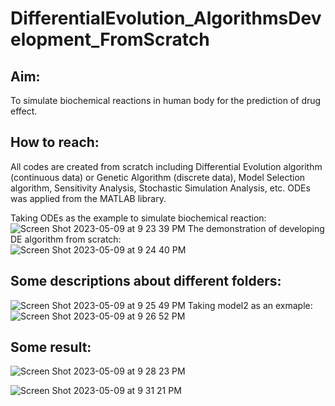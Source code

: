 # DifferentialEvolution_AlgorithmsDevelopment_FromScratch

## Aim:
To simulate biochemical reactions in human body for the prediction of drug effect.

## How to reach:
All codes are created from scratch including Differential Evolution algorithm (continuous data) or Genetic Algorithm (discrete data), Model Selection algorithm, Sensitivity Analysis, Stochastic Simulation Analysis, etc.  ODEs was applied from the MATLAB library.

Taking ODEs as the example to simulate biochemical reaction:  
![Screen Shot 2023-05-09 at 9 23 39 PM](https://github.com/btbbtzhang/DifferentialEvolutionAlgorithm_FromScratch/assets/34163897/b7778cd4-0c3d-43ed-a8f7-4a216bd6f659)
The demonstration of developing DE algorithm from scratch:  
![Screen Shot 2023-05-09 at 9 24 40 PM](https://github.com/btbbtzhang/DifferentialEvolutionAlgorithm_FromScratch/assets/34163897/628b4363-e71f-4037-b7d5-bde0b04269b2)

## Some descriptions about different folders:
![Screen Shot 2023-05-09 at 9 25 49 PM](https://github.com/btbbtzhang/DifferentialEvolutionAlgorithm_FromScratch/assets/34163897/cfd29dc7-c8df-4766-bff2-6174c020f13e)
Taking model2 as an exmaple:  
![Screen Shot 2023-05-09 at 9 26 52 PM](https://github.com/btbbtzhang/DifferentialEvolutionAlgorithm_FromScratch/assets/34163897/e8699155-b8ea-4584-a1f5-be5c2cf1456e)




## Some result:
![Screen Shot 2023-05-09 at 9 28 23 PM](https://github.com/btbbtzhang/DifferentialEvolutionAlgorithm_FromScratch/assets/34163897/ba0b57e5-0d60-421b-8287-b21265cefa0a)

![Screen Shot 2023-05-09 at 9 31 21 PM](https://github.com/btbbtzhang/DifferentialEvolutionAlgorithm_FromScratch/assets/34163897/b3aaa09a-710b-4ff5-8f75-a75dd64c7e91)
